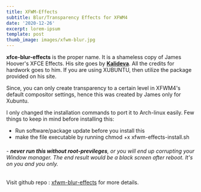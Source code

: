 ```yaml
---
title: XFWM-Effects
subtitle: Blur/Transparency Effects for XFWM4
date: '2020-12-26'
excerpt: lorem-ipsum
template: post
thumb_image: images/xfwm-blur.jpg
---
```

**xfce-blur-effects** is the proper name. It is a shameless copy of James Hoover's XFCE Effects. His site goes by  **[Kalideva](https://www.kalideva.com/)**. All the credits for hardwork goes to him. If you are using XUBUNTU, then utilize the package provided on his site. 

Since, you can only create transparency to a certain level in XFWM4's default compositor settings, hence this was created by James only for Xubuntu. 

I only changed the installation commands to port it to Arch-linux easily. Few things to keep in mind before installing this:

- Run software/package update before you install this
- make the file executable by running chmod +x xfwm-effects-install.sh
###### - **never run this without root-previleges**, or you will end up corrupting your Window manager. The end result would be a black screen after reboot. It's on you and you only.

Visit github repo : [xfwm-blur-effects](https://github.com/dev-andi/xfce-blur-effects) for more details.